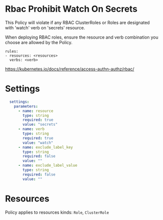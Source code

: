 # Rbac Prohibit Watch On Secrets

This Policy will violate if any RBAC ClusterRoles or Roles are designated with 'watch' verb on 'secrets' resource.


When deploying RBAC roles, ensure the resource and verb combination you choose are allowed by the Policy. 
```
rules:
- resources: <resources>
  verbs: <verb>
```

https://kubernetes.io/docs/reference/access-authn-authz/rbac/


# Settings
```yaml
  settings:
    parameters:
      - name: resource
        type: string
        required: true
        value: "secrets"
      - name: verb
        type: string
        required: true
        value: "watch"
      - name: exclude_label_key
        type: string
        required: false
        value: ""
      - name: exclude_label_value
        type: string
        required: false
        value: ""
```

# Resources
Policy applies to resources kinds:
`Role`, `ClusterRole`
